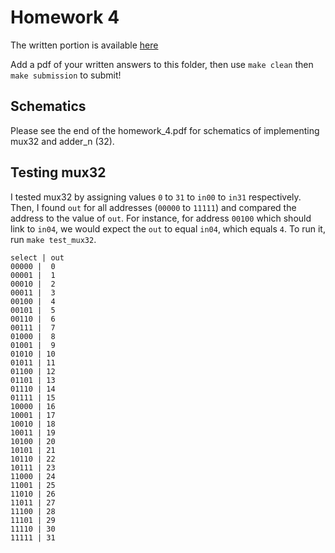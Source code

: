 # Homework 4
The written portion is available [here](https://docs.google.com/document/d/1XybXmTD5-NTJ1gfLq3tYb-wUUDJGZS8xgO912DLf50Q/edit?usp=sharing)

Add a pdf of your written answers to this folder, then use `make clean` then `make submission` to submit!

## Schematics 
Please see the end of the homework_4.pdf for schematics of implementing mux32 and adder_n (32).

## Testing mux32
I tested mux32 by assigning values `0` to `31` to `in00` to `in31` respectively. Then, I found `out` for all addresses (`00000` to `11111`) and compared the address to the value of `out`. For instance, for address `00100` which should link to `in04`, we would expect the `out` to equal `in04`, which equals `4`. To run it, run `make test_mux32`.

```
select | out
00000 |  0
00001 |  1
00010 |  2
00011 |  3
00100 |  4
00101 |  5
00110 |  6
00111 |  7
01000 |  8
01001 |  9
01010 | 10
01011 | 11
01100 | 12
01101 | 13
01110 | 14
01111 | 15
10000 | 16
10001 | 17
10010 | 18
10011 | 19
10100 | 20
10101 | 21
10110 | 22
10111 | 23
11000 | 24
11001 | 25
11010 | 26
11011 | 27
11100 | 28
11101 | 29
11110 | 30
11111 | 31
```